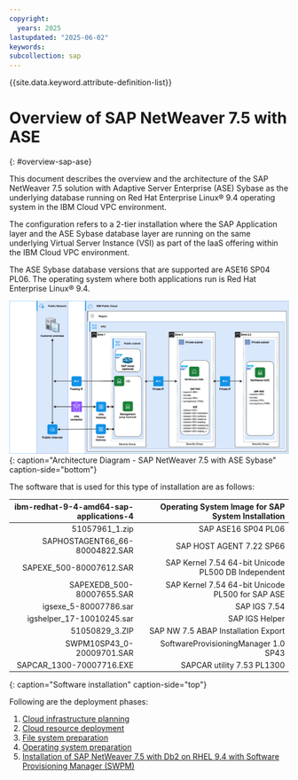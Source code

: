 ```yaml
---
copyright:
  years: 2025
lastupdated: "2025-06-02"
keywords:
subcollection: sap
---
```


{{site.data.keyword.attribute-definition-list}}


# Overview of SAP NetWeaver 7.5 with ASE
{: #overview-sap-ase}

This document describes the overview and the architecture of the SAP NetWeaver 7.5 solution with Adaptive Server Enterprise (ASE) Sybase as the underlying database running on Red Hat Enterprise Linux&reg; 9.4 operating system in the IBM Cloud VPC environment.

The configuration refers to a 2-tier installation where the SAP Application layer and the ASE Sybase database layer are running on the same underlying Virtual Server Instance (VSI) as part of the IaaS offering within the IBM Cloud VPC environment.

The ASE Sybase database versions that are supported are ASE16 SP04 PL06. The operating system where both applications run is Red Hat Enterprise Linux&reg; 9.4.

![Figure 1. Architecture Diagram - SAP NetWeaver 7.5 with ASE Sybase](../../images/vpc-intel-vsi-arch-diagram-ase-sybase.svg "Architecture Diagram - SAP NetWeaver 7.5 with ASE Sybase"){: caption="Architecture Diagram - SAP NetWeaver 7.5 with ASE Sybase" caption-side="bottom"}

The software that is used for this type of installation are as follows:

| ibm-redhat-9-4-amd64-sap-applications-4 |  Operating System Image for SAP System Installation |
| ---------: | ---------: |
|  51057961_1.zip |  SAP ASE16 SP04 PL06 |
|  SAPHOSTAGENT66_66-80004822.SAR |  SAP HOST AGENT 7.22 SP66 |
|  SAPEXE_500-80007612.SAR |  SAP Kernel 7.54 64-bit Unicode PL500 DB Independent |
|  SAPEXEDB_500-80007655.SAR |  SAP Kernel 7.54 64-bit Unicode PL500 for SAP ASE |
|  igsexe_5-80007786.sar |  SAP IGS 7.54 |
|  igshelper_17-10010245.sar |  SAP IGS Helper |
|  51050829_3.ZIP |  SAP NW 7.5 ABAP Installation Export |
|  SWPM10SP43_0-20009701.SAR |  SoftwareProvisioningManager 1.0 SP43 |
|  SAPCAR_1300-70007716.EXE |  SAPCAR utility 7.53 PL1300  |
{: caption="Software installation" caption-side="top"}

Following are the deployment phases:

1. [Cloud infrastructure planning](/docs/sap?topic=sap-deploy-sap-ase#cloud-infra-plan-ase)
2. [Cloud resource deployment](/docs/sap?topic=sap-deploy-sap-ase#cloud-resource-deploy-ase)
3. [File system preparation](/docs/sap?topic=sap-deploy-sap-ase#file-system-prep-ase)
4. [Operating system preparation](/docs/sap?topic=sap-deploy-sap-ase#os-prep-ase)
5. [Installation of SAP NetWeaver 7.5 with Db2 on RHEL 9.4 with Software Provisioning Manager (SWPM)](/docs/sap?topic=sap-deploy-sap-ase#install-sapnw-ase)
